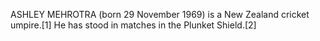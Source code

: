 ASHLEY MEHROTRA (born 29 November 1969) is a New Zealand cricket umpire.[1] He has stood in matches in the Plunket Shield.[2]
